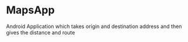 # MapsApp
Android Application which takes origin and destination address and then gives the distance and route
